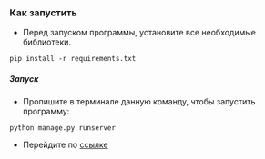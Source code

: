 ### Как запустить

- Перед запуском программы, установите все необходимые библиотеки. 

```
pip install -r requirements.txt
```

##### Запуск

- Пропишите в терминале данную команду, чтобы запустить программу:

```
python manage.py runserver
```

- Перейдите по [ссылке](http://127.0.0.1:8000/)
